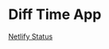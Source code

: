 # Diff Time App

[Netlify Status](https://api.netlify.com/api/v1/badges/4ca379d0-45e1-4afb-b4e4-81df3db806de/deploy-status)
